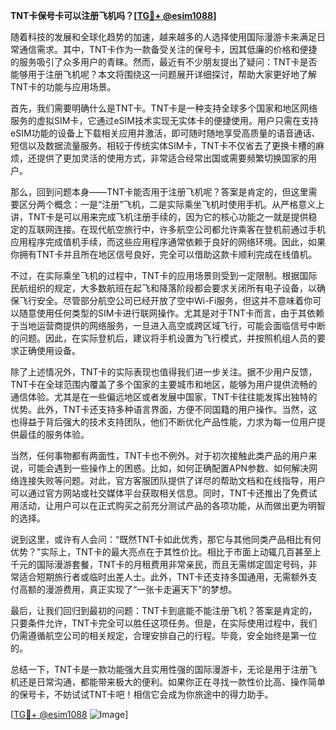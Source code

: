 **TNT卡保号卡可以注册飞机吗？[[TG💪+ @esim1088](https://t.me/s/esim1088)]**

随着科技的发展和全球化趋势的加速，越来越多的人选择使用国际漫游卡来满足日常通信需求。其中，TNT卡作为一款备受关注的保号卡，因其低廉的价格和便捷的服务吸引了众多用户的青睐。然而，最近有不少朋友提出了疑问：TNT卡是否能够用于注册飞机呢？本文将围绕这一问题展开详细探讨，帮助大家更好地了解TNT卡的功能与应用场景。

首先，我们需要明确什么是TNT卡。TNT卡是一种支持全球多个国家和地区网络服务的虚拟SIM卡，它通过eSIM技术实现无实体卡的便捷使用。用户只需在支持eSIM功能的设备上下载相关应用并激活，即可随时随地享受高质量的语音通话、短信以及数据流量服务。相较于传统实体SIM卡，TNT卡不仅省去了更换卡槽的麻烦，还提供了更加灵活的使用方式，非常适合经常出国或需要频繁切换国家的用户。

那么，回到问题本身——TNT卡能否用于注册飞机呢？答案是肯定的，但这里需要区分两个概念：一是“注册”飞机，二是实际乘坐飞机时使用手机。从严格意义上讲，TNT卡是可以用来完成飞机注册手续的，因为它的核心功能之一就是提供稳定的互联网连接。在现代航空旅行中，许多航空公司都允许乘客在登机前通过手机应用程序完成值机手续，而这些应用程序通常依赖于良好的网络环境。因此，如果你拥有TNT卡并且所在地区信号良好，完全可以借助这款卡顺利完成在线值机。

不过，在实际乘坐飞机的过程中，TNT卡的应用场景则受到一定限制。根据国际民航组织的规定，大多数航班在起飞和降落阶段都会要求关闭所有电子设备，以确保飞行安全。尽管部分航空公司已经开放了空中Wi-Fi服务，但这并不意味着你可以随意使用任何类型的SIM卡进行联网操作。尤其是对于TNT卡而言，由于其依赖于当地运营商提供的网络服务，一旦进入高空或跨区域飞行，可能会面临信号中断的问题。因此，在实际登机后，建议将手机设置为飞行模式，并按照机组人员的要求正确使用设备。

除了上述情况外，TNT卡的实际表现也值得我们进一步关注。据不少用户反馈，TNT卡在全球范围内覆盖了多个国家的主要城市和地区，能够为用户提供流畅的通信体验。尤其是在一些偏远地区或者发展中国家，TNT卡往往能发挥出独特的优势。此外，TNT卡还支持多种语言界面，方便不同国籍的用户操作。当然，这也得益于背后强大的技术支持团队，他们不断优化产品性能，力求为每一位用户提供最佳的服务体验。

当然，任何事物都有两面性，TNT卡也不例外。对于初次接触此类产品的用户来说，可能会遇到一些操作上的困惑。比如，如何正确配置APN参数、如何解决网络连接失败等问题。对此，官方客服团队提供了详尽的帮助文档和在线指导，用户可以通过官方网站或社交媒体平台获取相关信息。同时，TNT卡还推出了免费试用活动，让用户可以在正式购买之前充分测试产品的各项功能，从而做出更为明智的选择。

说到这里，或许有人会问：“既然TNT卡如此优秀，那它与其他同类产品相比有何优势？”实际上，TNT卡的最大亮点在于其性价比。相比于市面上动辄几百甚至上千元的国际漫游套餐，TNT卡的月租费用非常亲民，而且无需绑定固定号码，非常适合短期旅行者或临时出差人士。此外，TNT卡还支持多国通用，无需额外支付高额的漫游费用，真正实现了“一张卡走遍天下”的梦想。

最后，让我们回归到最初的问题：TNT卡到底能不能注册飞机？答案是肯定的，只要条件允许，TNT卡完全可以胜任这项任务。但是，在实际使用过程中，我们仍需遵循航空公司的相关规定，合理安排自己的行程。毕竟，安全始终是第一位的。

总结一下，TNT卡是一款功能强大且实用性强的国际漫游卡，无论是用于注册飞机还是日常沟通，都能带来极大的便利。如果你正在寻找一款性价比高、操作简单的保号卡，不妨试试TNT卡吧！相信它会成为你旅途中的得力助手。

[[TG💪+ @esim1088](https://t.me/s/esim1088) ![Image](https://i.postimg.cc/4NQfJmqS/Snipaste-2025-05-13-00-14-12.png)]